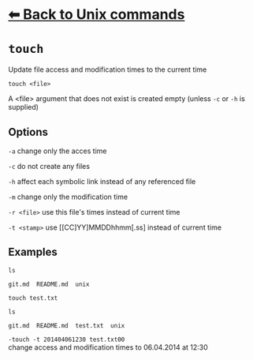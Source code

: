 # [⬅ Back	to Unix commands](unix.md)
# `touch`
Update file access and modification times to the current time

`touch <file>`

A &lt;file&gt; argument that does not exist is created empty (unless `-c` or `-h` is supplied)

## Options
`-a` change only the acces time

`-c` do not create any files

`-h` affect each symbolic link instead of any referenced file

`-m` change only the modification time

`-r <file>` use this file's times instead of current time

`-t <stamp>` use [[CC]YY]MMDDhhmm[.ss] instead of current time

## Examples
`ls`
```
git.md  README.md  unix
```

`touch test.txt`

`ls`
```
git.md  README.md  test.txt  unix
```

`-touch -t 201404061230 test.txt00`\
change access and modification times to 06.04.2014 at 12:30
